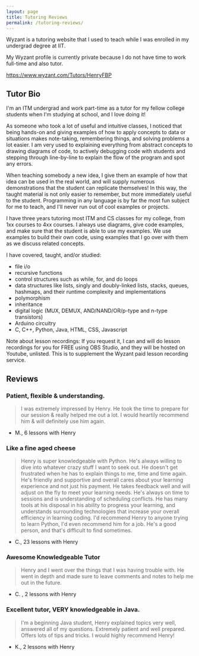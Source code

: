 ```yaml
---
layout: page
title: Tutoring Reviews
permalink: /tutoring-reviews/
---
```


Wyzant is a tutoring website that I used to teach while I was enrolled in my undergrad degree at IIT.

My Wyzant profile is currently private because I do not have time to work full-time and also tutor.

<https://www.wyzant.com/Tutors/HenryFBP>

## Tutor Bio

I'm an ITM undergrad and work part-time as a tutor for my fellow college students when I'm studying at school, and I love doing it!

As someone who took a lot of useful and intuitive classes, I noticed that being hands-on and giving examples of how to apply concepts to data or situations makes note-taking, remembering things, and solving problems a lot easier. I am very used to explaining everything from abstract concepts to drawing diagrams of code, to actively debugging code with students and stepping through line-by-line to explain the flow of the program and spot any errors.

When teaching somebody a new idea, I give them an example of how that idea can be used in the real world, and will supply numerous demonstrations that the student can replicate themselves! In this way, the taught material is not only easier to remember, but more immediately useful to the student. Programming in any language is by far the most fun subject for me to teach, and I'll never run out of cool examples or projects.

I have three years tutoring most ITM and CS classes for my college, from 1xx courses to 4xx courses. I always use diagrams, give code examples, and make sure that the student is able to use my examples. We use examples to build their own code, using examples that I go over with them as we discuss related concepts.

I have covered, taught, and/or studied:
- file i/o
- recursive functions
- control structures such as while, for, and do loops
- data structures like lists, singly and doubly-linked lists, stacks, queues, hashmaps, and their runtime complexity and implementations
- polymorphism
- inheritance
- digital logic (MUX, DEMUX, AND/NAND/OR/p-type and n-type transistors)
- Arduino circuitry
- C, C++, Python, Java, HTML, CSS, Javascript

Note about lesson recordings: If you request it, I can and will do lesson recordings for you for FREE using OBS Studio, and they will be hosted on Youtube, unlisted. This is to supplement the Wyzant paid lesson recording service.


## Reviews

### Patient, flexible & understanding.
>   I was extremely impressed by Henry. He took the time to prepare for our session & really helped me out a lot. I would heartily recommend him & will definitely use him again.

-   M., 6 lessons with Henry

### Like a fine aged cheese
>   Henry is super knowledgeable with Python. He's always willing to dive into whatever crazy stuff I want to seek out. He doesn't get frustrated when he has to explain things to me, time and time again. He's friendly and supportive and overall cares about your learning experience and not just his payment. He takes feedback well and will adjust on the fly to meet your learning needs. He's always on time to sessions and is understanding of scheduling conflicts. He has many tools at his disposal in his ability to progress your learning, and understands surrounding technologies that increase your overall efficiency in learning coding. I'd recommend Henry to anyone trying to learn Python, I'd even recommend him for a job. He's a good person, and that's difficult to find sometimes.

-   C., 23 lessons with Henry

### Awesome Knowledgeable Tutor
>   Henry and I went over the things that I was having trouble with. He went in depth and made sure to leave comments and notes to help me out in the future.

-   C. , 2 lessons with Henry


### Excellent tutor, VERY knowledgeable in Java.
>   I'm a beginning Java student, Henry explained topics very well, answered all of my questions. Extremely patient and well prepared. Offers lots of tips and tricks. I would highly recommend Henry!

-   K., 2 lessons with Henry
